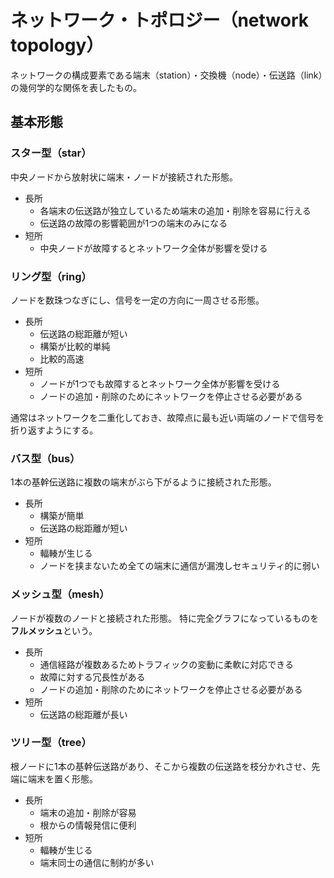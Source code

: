 # ネットワーク・トポロジー（network topology）

ネットワークの構成要素である端末（station）・交換機（node）・伝送路（link）の幾何学的な関係を表したもの。

## 基本形態

### スター型（star）

中央ノードから放射状に端末・ノードが接続された形態。

* 長所
  * 各端末の伝送路が独立しているため端末の追加・削除を容易に行える
  * 伝送路の故障の影響範囲が1つの端末のみになる
* 短所
  * 中央ノードが故障するとネットワーク全体が影響を受ける

### リング型（ring）

ノードを数珠つなぎにし、信号を一定の方向に一周させる形態。

* 長所
  * 伝送路の総距離が短い
  * 構築が比較的単純
  * 比較的高速
* 短所
  * ノードが1つでも故障するとネットワーク全体が影響を受ける
  * ノードの追加・削除のためにネットワークを停止させる必要がある

通常はネットワークを二重化しておき、故障点に最も近い両端のノードで信号を折り返すようにする。

### バス型（bus）

1本の基幹伝送路に複数の端末がぶら下がるように接続された形態。

* 長所
  * 構築が簡単
  * 伝送路の総距離が短い
* 短所
  * 輻輳が生じる
  * ノードを挟まないため全ての端末に通信が漏洩しセキュリティ的に弱い

### メッシュ型（mesh）

ノードが複数のノードと接続された形態。
特に完全グラフになっているものを**フルメッシュ**という。

* 長所
  * 通信経路が複数あるためトラフィックの変動に柔軟に対応できる
  * 故障に対する冗長性がある
  * ノードの追加・削除のためにネットワークを停止させる必要がある
* 短所
  * 伝送路の総距離が長い

### ツリー型（tree）

根ノードに1本の基幹伝送路があり、そこから複数の伝送路を枝分かれさせ、先端に端末を置く形態。

* 長所
  * 端末の追加・削除が容易
  * 根からの情報発信に便利
* 短所
  * 輻輳が生じる
  * 端末同士の通信に制約が多い
